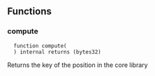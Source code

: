## Functions

### compute

```solidity
  function compute(
  ) internal returns (bytes32)
```

Returns the key of the position in the core library
